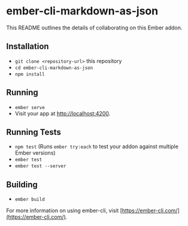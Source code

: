 # ember-cli-markdown-as-json

This README outlines the details of collaborating on this Ember addon.

## Installation

* `git clone <repository-url>` this repository
* `cd ember-cli-markdown-as-json`
* `npm install`

## Running

* `ember serve`
* Visit your app at [http://localhost:4200](http://localhost:4200).

## Running Tests

* `npm test` (Runs `ember try:each` to test your addon against multiple Ember versions)
* `ember test`
* `ember test --server`

## Building

* `ember build`

For more information on using ember-cli, visit [https://ember-cli.com/](https://ember-cli.com/).

